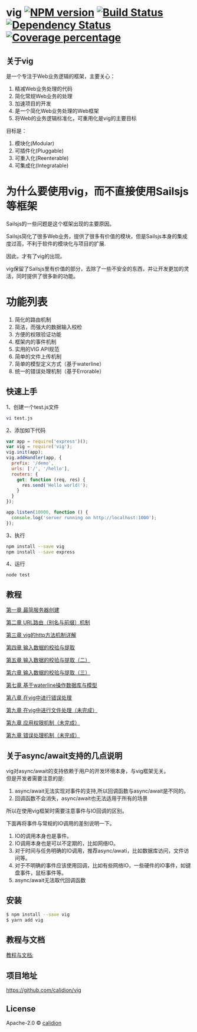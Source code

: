 # vig [![NPM version][npm-image]][npm-url] [![Build Status][travis-image]][travis-url] [![Dependency Status][daviddm-image]][daviddm-url] [![Coverage percentage][coveralls-image]][coveralls-url]

## 关于vig

是一个专注于Web业务逻辑的框架，主要关心：

1. 精减Web业务处理的代码
2. 简化常规Web业务的处理
3. 加速项目的开发
4. 是一个简化Web业务处理的Web框架
5. 将Web的业务逻辑标准化，可重用化是vig的主要目标

目标是：

1. 模块化(Modular)
2. 可插件化(Pluggable)
3. 可重入化(Reenterable)
4. 可集成化(Integratable)

# 为什么要使用vig，而不直接使用Sailsjs等框架

Sailsjs的一些问题是这个框架出现的主要原因。

Sailsjs简化了很多Web业务，提供了很多有价值的模块，但是Sailsjs本身的集成度过高，不利于软件的模块化与项目的扩展.

因此，才有了vig的出现。

vig保留了Sailsjs里有价值的部分，去除了一些不安全的东西，并让开发更加的灵活，同时提供了很多新的功能。


# 功能列表

1. 简化的路由机制
2. 简洁，而强大的数据输入校检
3. 方便的权限验证功能
4. 框架内的事件机制
5. 实用的VIG API规范
6. 简单的文件上传机制
7. 简单的模型定义方式（基于waterline）
8. 统一的错误处理机制（基于Errorable）


## 快速上手

1、创建一个test.js文件

```sh
vi test.js
```

2、添加如下代码

```js
var app = require('express')();
var vig = require('vig');
vig.init(app);
vig.addHandler(app, {
  prefix: '/demo',
  urls: ['/', '/hello'],
  routers: {
    get: function (req, res) {
      res.send('Hello world!');
    }
  }
});

app.listen(10000, function () {
  console.log('server running on http://localhost:1000');
});
```

3、执行

```sh
npm install --save vig
npm install --save express
```

4、运行

```
node test
```

## 教程

[第一章 最简服务器创建](./demo/chapter-1)   

[第二章 URL路由（别名与前缀）机制](./demo/chapter-1)   

[第三章 vig的http方法机制详解](./demo/chapter-2)  

[第四章 输入数据的校验与提取](./demo/chapter-3)  

[第五章 输入数据的校验与提取（二）](./demo/chapter-4)  

[第六章 输入数据的校验与提取（三）](./demo/chapter-5)  

[第七章 基于waterline操作数据库与模型](./demo/chapter-6)  

[第八章 在vig中进行错误处理](./demo/chapter-7)   

[第九章 在vig中进行文件处理（未完成）](./demo/chapter-8)    

[第九章 应用权限机制（未完成）](./demo/chapter-9)    

[第九章 错误处理机制（未完成）](./demo/chapter-10)    


## 关于async/await支持的几点说明

vig对async/await的支持依赖于用户的开发环境本身，与vig框架无关。  
但是开发者需要注意的是:

1. async/await无法实现对事件的支持,所以回调函数与async/await是不同的。
2. 回调函数不会消失，async/await也无法适用于所有的场景

所以在使用vig框架时需要注意事件与IO回调的区别。  

下面再将事件与常规的IO调用的差别说明一下。

1. IO的调用本身也是事件。  
2. IO调用本身也是可以不定期的，比如网络IO。  
3. 对于时间与任务明确的IO调用，推荐async/awati，比如数据库访问，文件访问等。  
4. 对于不明确的事件应该使用回调，比如有些网络IO，一些硬件的IO事件，如键盘事件，鼠标事件等。  
5. async/await无法取代回调函数  

## 安装

```sh
$ npm install --save vig
$ yarn add vig
```

## 教程与文档

[教程与文档](./docs/README.md);

## 项目地址

https://github.com/calidion/vig


## License

Apache-2.0 © [calidion]()


[npm-image]: https://badge.fury.io/js/vig.svg
[npm-url]: https://npmjs.org/package/vig
[travis-image]: https://travis-ci.org/calidion/vig.svg?branch=master
[travis-url]: https://travis-ci.org/calidion/vig
[daviddm-image]: https://david-dm.org/calidion/vig.svg?theme=shields.io
[daviddm-url]: https://david-dm.org/calidion/vig
[coveralls-image]: https://coveralls.io/repos/calidion/vig/badge.svg
[coveralls-url]: https://coveralls.io/r/calidion/vig


